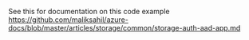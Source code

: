 See this for documentation on this code example https://github.com/maliksahil/azure-docs/blob/master/articles/storage/common/storage-auth-aad-app.md
